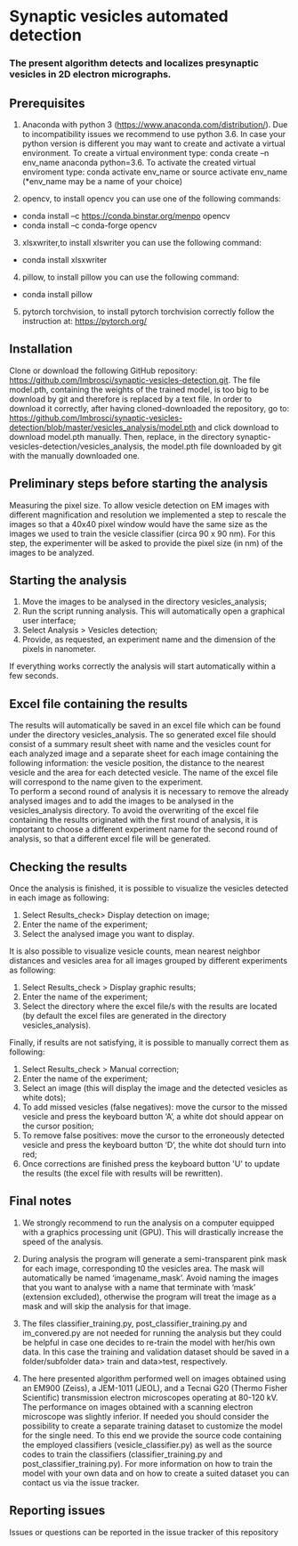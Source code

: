 # Synaptic vesicles automated detection

### The present algorithm detects and localizes presynaptic vesicles in 2D electron micrographs.


## Prerequisites 

1)	Anaconda with python 3 (https://www.anaconda.com/distribution/). Due to incompatibility issues we recommend to use python 3.6. In case your python version is different you may want to create and activate a virtual environment. To create a virtual environment type: conda create –n env_name anaconda python=3.6. To activate the created virtual enviroment type: conda activate env_name or source activate env_name 
(*env_name may be a name of your choice)

2)	opencv, to install opencv you can use one of the following commands:
 * conda install –c https://conda.binstar.org/menpo opencv
 * conda install –c conda-forge opencv 

3)	xlsxwriter,to install xlswriter you can use the following command: 
* conda install xlsxwriter

4)	pillow, to install pillow you can use the following command: 
* conda install pillow

5)	pytorch torchvision, to install pytorch torchvision correctly follow the instruction at: https://pytorch.org/ 

## Installation 

Clone or download the following GitHub repository:
https://github.com/Imbrosci/synaptic-vesicles-detection.git.
The file model.pth, containing the weights of the trained model, is too big to be download by git and therefore is replaced by a text file. In order to download it correctly, after having cloned-downloaded the repository, go to: 
https://github.com/Imbrosci/synaptic-vesicles-detection/blob/master/vesicles_analysis/model.pth 
and click download to download model.pth manually. 
Then, replace, in the directory synaptic-vesicles-detection/vesicles_analysis, the model.pth file downloaded by git with the manually downloaded one. 

## Preliminary steps before starting the analysis 

Measuring the pixel size. To allow vesicle detection on EM images with different magnification and resolution we implemented a step to rescale the images so that a 40x40 pixel window would have the same size as the images we used to train the vesicle classifier (circa 90 x 90 nm). For this step, the experimenter will be asked to provide the pixel size (in nm) of the images to be analyzed.

## Starting the analysis

1.	Move the images to be analysed in the directory vesicles_analysis;
2.	Run the script running analysis. This will automatically open a graphical user interface;
3.	Select Analysis > Vesicles detection;
4.	Provide, as requested, an experiment name and the dimension of the pixels in nanometer.

If everything works correctly the analysis will start automatically within a few seconds.

## Excel file containing the results

The results will automatically be saved in an excel file which can be found under the directory vesicles_analysis. 
The so generated excel file should consist of a summary result sheet with name and the vesicles count for each analyzed image and a separate sheet for each image containing the following information: the vesicle position, the distance to the nearest vesicle and the area for each detected vesicle. 
The name of the excel file will correspond to the name given to the experiment.  
To perform a second round of analysis it is necessary to remove the already analysed images and to add the images to be analysed in the vesicles_analysis directory. To avoid the overwriting of the excel file containing the results originated with the first round of analysis, it is important to choose a different experiment name for the second round of analysis, so that a different excel file will be generated. 

## Checking the results 

Once the analysis is finished, it is possible to visualize the vesicles detected in each image as following:

1.	Select Results_check> Display detection on image;
2.	Enter the name of the experiment;
3.	Select the analysed image you want to display.  

It is also possible to visualize vesicle counts, mean nearest neighbor distances and vesicles area for all images grouped by different experiments as following:

1.	Select Results_check > Display graphic results;
2.	Enter the name of the experiment;
3.	Select the directory where the excel file/s with the results are located (by default the excel files are generated in the directory vesicles_analysis). 

Finally, if results are not satisfying, it is possible to manually correct them as following:

1. Select Results_check > Manual correction;
2. Enter the name of the experiment;
3. Select an image (this will display the image and the detected vesicles as white dots);
4. To add missed vesicles (false negatives): move the cursor to the missed vesicle and press the keyboard button ‘A’, a white dot should appear on the cursor position;
5. To remove false positives: move the cursor to the erroneously detected vesicle and press the keyboard button ‘D’, the white dot should turn into red;
6. Once corrections are finished press the keyboard button 'U' to update the results (the excel file with results will be rewritten).

## Final notes

1.	We strongly recommend to run the analysis on a computer equipped with a graphics processing unit (GPU). This will drastically increase the speed of the analysis.

2.	During analysis the program will generate a semi-transparent pink mask for each image, corresponding t0 the vesicles area. The mask will automatically be named ‘imagename_mask’. Avoid naming the images that you want to analyse with a name that terminate with ‘mask’ (extension excluded), otherwise the program will treat the image as a mask and will skip the analysis for that image.

3.	The files classifier_training.py, post_classifier_training.py and im_convered.py are not needed for running the analysis but they could be helpful in case one decides to re-train the model with her/his own data. In this case the training and validation dataset should be saved in a folder/subfolder data> train and data>test, respectively. 

4.	The here presented algorithm performed well on images obtained using an EM900 (Zeiss), a JEM-1011 (JEOL), and a Tecnai G20 (Thermo Fisher Scientific) transmission electron microscopes operating at 80-120 kV. The performance on images obtained with a scanning electron microscope was slightly inferior. If needed you should consider the possibility to create a separate training dataset to customize the model for the single need. To this end we provide the source code containing the employed classifiers (vesicle_classifier.py)  as well as the source codes to train the classifiers (classifier_training.py and post_classifier_training.py). For more information on how to train the model with your own data and on how to create a suited dataset you can contact us via the issue tracker. 

## Reporting issues

Issues or questions can be reported in the issue tracker of this repository
